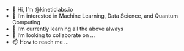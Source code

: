 - 👋 Hi, I’m @kineticlabs.io
- 👀 I’m interested in Machine Learning, Data Science, and Quantum Computing
- 🌱 I’m currently learning all the above always
- 💞️ I’m looking to collaborate on ...
- 📫 How to reach me ...

<!---
kineticlabs.io/kineticlabs.io is a ✨ special ✨ repository because its `README.md` (this file) appears on your GitHub profile.
You can click the Preview link to take a look at your changes.
--->

